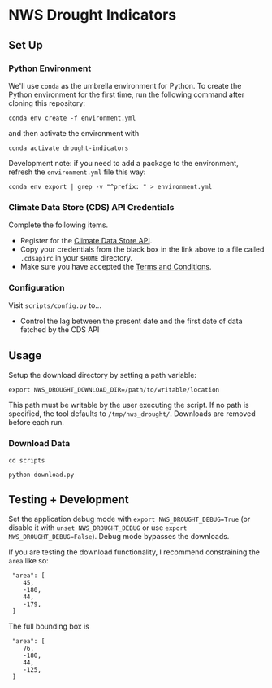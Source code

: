 # NWS Drought Indicators

## Set Up
### Python Environment
We'll use `conda` as the umbrella environment for Python. To create the Python environment for the first time, run the following command after cloning this repository:

`conda env create -f environment.yml`

and then activate the environment with

`conda activate drought-indicators`

Development note: if you need to add a package to the environment, refresh the `environment.yml` file this way:

`conda env export | grep -v "^prefix: " > environment.yml`

### Climate Data Store (CDS) API Credentials

Complete the following items.

 - Register for the [Climate Data Store API](https://cds.climate.copernicus.eu/api-how-to).
 - Copy your credentials from the black box in the link above to a file called `.cdsapirc` in your `$HOME` directory.
 - Make sure you have accepted the [Terms and Conditions](https://cds.climate.copernicus.eu/cdsapp/#!/terms/licence-to-use-copernicus-products).


### Configuration

Visit `scripts/config.py` to...

 - Control the lag between the present date and the first date of data fetched by the CDS API

## Usage

Setup the download directory by setting a path variable:

`export NWS_DROUGHT_DOWNLOAD_DIR=/path/to/writable/location`

This path must be writable by the user executing the script.  If no path is specified, the tool defaults to `/tmp/nws_drought/`.  Downloads are removed before each run.

### Download Data

`cd scripts`

`python download.py`

## Testing + Development

Set the application debug mode with `export NWS_DROUGHT_DEBUG=True` (or disable it with `unset NWS_DROUGHT_DEBUG` or use `export NWS_DROUGHT_DEBUG=False`).  Debug mode bypasses the downloads.

If you are testing the download functionality, I recommend constraining the `area` like so:

```
 "area": [
    45,
    -180,
    44,
    -179,
 ]
```

The full bounding box is 

```
 "area": [
    76,
    -180,
    44,
    -125,
 ]
```
